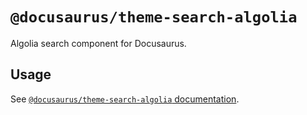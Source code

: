 # `@docusaurus/theme-search-algolia`

Algolia search component for Docusaurus.

## Usage

See [`@docusaurus/theme-search-algolia` documentation](https://gityjf.io/docs/api/themes/@docusaurus/theme-search-algolia).
